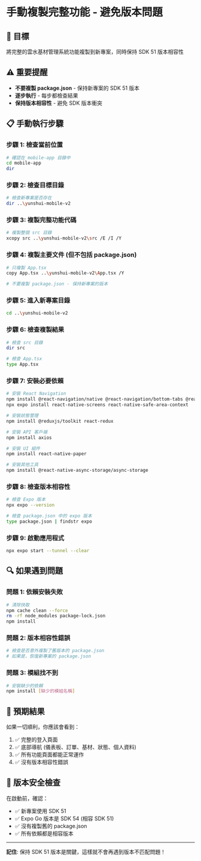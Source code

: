 # 手動複製完整功能 - 避免版本問題

## 🎯 目標
將完整的雲水基材管理系統功能複製到新專案，同時保持 SDK 51 版本相容性

## ⚠️ 重要提醒
- **不要複製 package.json** - 保持新專案的 SDK 51 版本
- **逐步執行** - 每步都檢查結果
- **保持版本相容性** - 避免 SDK 版本衝突

## 📋 手動執行步驟

### 步驟 1: 檢查當前位置
```bash
# 確認在 mobile-app 目錄中
cd mobile-app
dir
```

### 步驟 2: 檢查目標目錄
```bash
# 檢查新專案是否存在
dir ..\yunshui-mobile-v2
```

### 步驟 3: 複製完整功能代碼
```bash
# 複製整個 src 目錄
xcopy src ..\yunshui-mobile-v2\src /E /I /Y
```

### 步驟 4: 複製主要文件 (但不包括 package.json)
```bash
# 只複製 App.tsx
copy App.tsx ..\yunshui-mobile-v2\App.tsx /Y

# 不要複製 package.json - 保持新專案的版本
```

### 步驟 5: 進入新專案目錄
```bash
cd ..\yunshui-mobile-v2
```

### 步驟 6: 檢查複製結果
```bash
# 檢查 src 目錄
dir src

# 檢查 App.tsx
type App.tsx
```

### 步驟 7: 安裝必要依賴
```bash
# 安裝 React Navigation
npm install @react-navigation/native @react-navigation/bottom-tabs @react-navigation/stack
npx expo install react-native-screens react-native-safe-area-context

# 安裝狀態管理
npm install @reduxjs/toolkit react-redux

# 安裝 API 客戶端
npm install axios

# 安裝 UI 組件
npm install react-native-paper

# 安裝其他工具
npm install @react-native-async-storage/async-storage
```

### 步驟 8: 檢查版本相容性
```bash
# 檢查 Expo 版本
npx expo --version

# 檢查 package.json 中的 expo 版本
type package.json | findstr expo
```

### 步驟 9: 啟動應用程式
```bash
npx expo start --tunnel --clear
```

## 🔍 如果遇到問題

### 問題 1: 依賴安裝失敗
```bash
# 清除快取
npm cache clean --force
rm -rf node_modules package-lock.json
npm install
```

### 問題 2: 版本相容性錯誤
```bash
# 檢查是否意外複製了舊版本的 package.json
# 如果是，恢復新專案的 package.json
```

### 問題 3: 模組找不到
```bash
# 安裝缺少的依賴
npm install [缺少的模組名稱]
```

## 📱 預期結果

如果一切順利，你應該會看到：
1. ✅ 完整的登入頁面
2. ✅ 底部導航 (儀表板、訂單、基材、狀態、個人資料)
3. ✅ 所有功能頁面都能正常運作
4. ✅ 沒有版本相容性錯誤

## 🎯 版本安全檢查

在啟動前，確認：
- ✅ 新專案使用 SDK 51
- ✅ Expo Go 版本是 SDK 54 (相容 SDK 51)
- ✅ 沒有複製舊的 package.json
- ✅ 所有依賴都是相容版本

---

**記住**: 保持 SDK 51 版本是關鍵，這樣就不會再遇到版本不匹配問題！